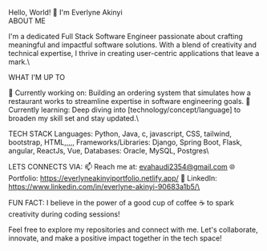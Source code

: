 Hello, World! 👋 I'm Everlyne Akinyi\
ABOUT ME

I'm a dedicated Full Stack Software Engineer passionate about crafting meaningful and impactful software solutions. With a blend of creativity and technical expertise, I thrive in creating user-centric applications that leave a mark.\

WHAT I'M UP TO

🔭 Currently working on: Building an ordering system that simulates how a restaurant works to streamline expertise in software engineering goals.
🌱 Currently learning: Deep diving into [technology/concept/language] to broaden my skill set and stay updated.\

TECH STACK
Languages: Python, Java, c, javascript, CSS, tailwind, bootstrap, HTML,,,,,
Frameworks/Libraries: Django, Spring Boot, Flask, angular, ReactJs, Vue,
Databases: Oracle, MySQL, Postgres\

LETS CONNECTS VIA:
📫 Reach me at: evahaudi2354@gmail.com
🌐 Portfolio: https://everlyneakinyiportfolio.netlify.app/
🤝 LinkedIn: https://www.linkedin.com/in/everlyne-akinyi-90683a1b5/\


FUN FACT:
I believe in the power of a good cup of coffee ☕ to spark creativity during coding sessions!

Feel free to explore my repositories and connect with me. Let's collaborate, innovate, and make a positive impact together in the tech space!









